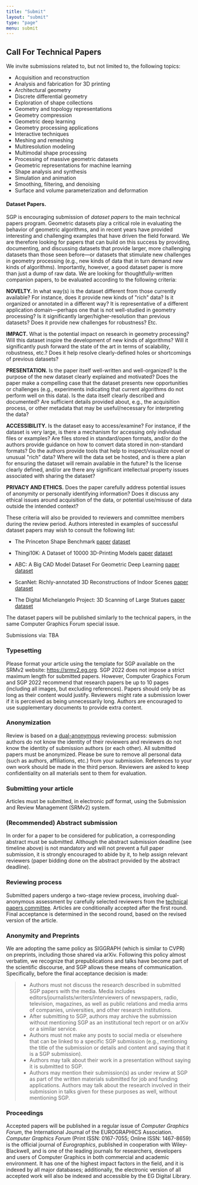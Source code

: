 ```yaml
---
title: "Submit"
layout: "submit"
type: "page"
menu: submit
---
```


## Call For Technical Papers

We invite submissions related to, but not limited to, the following topics:

-  Acquisition and reconstruction
-  Analysis and fabrication for 3D printing
-  Architectural geometry
-  Discrete differential geometry
-  Exploration of shape collections
-  Geometry and topology representations
-  Geometry compression
-  Geometric deep learning
-  Geometry processing applications
-  Interactive techniques
-  Meshing and remeshing
-  Multiresolution modeling
-  Multimodal shape processing
-  Processing of massive geometric datasets
-  Geometric representations for machine learning
-  Shape analysis and synthesis
-  Simulation and animation
-  Smoothing, filtering, and denoising
-  Surface and volume parameterization and deformation

#### Dataset Papers.
SGP is encouraging submission of _dataset papers_ to the main technical papers program. Geometric datasets play a critical role in evaluating the behavior of geometric algorithms, and in recent years have provided interesting and challenging examples that have driven the field forward. We are therefore looking for papers that can build on this success by providing, documenting, and discussing datasets that provide larger, more challenging datasets than those seen before—or datasets that stimulate new challenges in geometry processing (e.g., new kinds of data that in turn demand new kinds of algorithms).  Importantly, however, a good dataset paper is more than just a dump of raw data.  We are looking for thoughtfully-written companion papers, to be evaluated according to the following criteria:

**NOVELTY.** In what way(s) is the dataset different from those currently available?  For instance, does it provide new kinds of "rich" data?  Is it organized or annotated in a different way?  It is representative of a different application domain—perhaps one that is not well-studied in geometry processing?  Is it significantly larger/higher-resolution than previous datasets?  Does it provide new challenges for robustness?  Etc.

**IMPACT.** What is the potential impact on research in geometry processing?  Will this dataset inspire the development of new kinds of algorithms?  Will it significantly push forward the state of the art in terms of scalability, robustness, etc.?  Does it help resolve clearly-defined holes or shortcomings of previous datasets?

**PRESENTATION.** Is the paper itself well-written and well-organized?  Is the purpose of the new dataset clearly explained and motivated?  Does the paper make a compelling case that the dataset presents new opportunities or challenges (e.g., experiments indicating that current algorithms do not perform well on this data).  Is the data itself clearly described and documented?  Are sufficient details provided about, e.g., the acquisition process, or other metadata that may be useful/necessary for interpreting the data?

**ACCESSIBILITY.** Is the dataset easy to access/examine?  For instance, if the dataset is very large, is there a mechanism for accessing only individual files or examples?  Are files stored in standard/open formats, and/or do the authors provide guidance on how to convert data stored in non-standard formats?  Do the authors provide tools that help to inspect/visualize novel or unusual "rich" data?  Where will the data set be hosted, and is there a plan for ensuring the dataset will remain available in the future?  Is the license clearly defined, and/or are there any significant intellectual property issues associated with sharing the dataset?

**PRIVACY AND ETHICS.** Does the paper carefully address potential issues of anonymity or personally identifying information?  Does it discuss any ethical issues around acquisition of the data, or potential use/misuse of data outside the intended context?

These criteria will also be provided to reviewers and committee members during the review period.  Authors interested in examples of successful dataset papers may wish to consult the following list:

- The Princeton Shape Benchmark [paper](https://shape.cs.princeton.edu/benchmark/benchmark.pdf) [dataset](https://shape.cs.princeton.edu/benchmark/)

- Thingi10K: A Dataset of 10000 3D-Printing Models [paper](https://arxiv.org/abs/1605.04797) [dataset](https://ten-thousand-models.appspot.com/)

- ABC: A Big CAD Model Dataset For Geometric Deep Learning [paper](https://cs.nyu.edu/~zhongshi/publication/abc-dataset/) [dataset](https://archive.nyu.edu/handle/2451/43778)

- ScanNet: Richly-annotated 3D Reconstructions of Indoor Scenes [paper](https://arxiv.org/abs/1702.04405) [dataset](http://www.scan-net.org/)

- The Digital Michelangelo Project: 3D Scanning of Large Statues [paper](http://graphics.stanford.edu/papers/dmich-sig00/) [dataset](https://accademia.stanford.edu/data/mich/)

The dataset papers will be published similarly to the technical papers, in the same Computer Graphics Forum special issue.




Submissions via: TBA

### Typesetting

Please format your article using the template for SGP available on the SRMv2 website: https://srmv2.eg.org. SGP 2022 does not impose a strict maximum length for submitted papers. However, Computer Graphics Forum and SGP 2022 recommend that research papers be up to 10 pages (including all images, but excluding references). Papers should only be as long as their content would justify. Reviewers might rate a submission lower if it is perceived as being unnecessarily long. Authors are encouraged to use supplementary documents to provide extra content.

### Anonymization

Review is based on a [dual-anonymous](https://www.acm.org/diversity-inclusion/words-matter) reviewing process: submission authors do not know the identity of their reviewers and reviewers do not know the identity of submission authors (or each other).  All submitted papers must be anonymized. Please be sure to remove all personal data (such as authors, affiliations, etc.) from your submission.  References to your own work should be made in the third person. Reviewers are asked to keep confidentiality on all materials sent to them for evaluation.

### Submitting your article

Articles must be submitted, in electronic pdf format, using the Submission and Review Management (SRMv2) system.

### (Recommended) Abstract submission

In order for a paper to be considered for publication, a corresponding abstract must be submitted. Although the abstract submission deadline (see timeline above) is not mandatory and will not prevent a full paper submission, it is strongly encouraged to abide by it, to help assign relevant reviewers (paper bidding done on the abstract provided by the abstract deadline).

### Reviewing process

Submitted papers undergo a two-stage review process, involving dual-anonymous assessment by carefully selected reviewers from the [technical papers committee](/organization/#technical-papers-committee). Articles are conditionally accepted after the first round. Final acceptance is determined in the second round, based on the revised version of the article.

### Anonymity and Preprints 

We are adopting the same policy as SIGGRAPH (which is similar to CVPR) on preprints, including those shared via arXiv.  Following this policy almost verbatim, we recognize that prepublications and talks have become part of the scientific discourse, and SGP allows these means of communication. Specifically, before the final acceptance decision is made:

> - Authors must not discuss the research described in submitted SGP papers with the media. Media includes editors/journalists/writers/interviewers of newspapers, radio, television, magazines, as well as public relations and media arms of companies, universities, and other research institutions.
> - After submitting to SGP, authors may archive the submission without mentioning SGP as an institutional tech report or on arXiv or a similar service.
> - Authors must not make any posts to social media or elsewhere that can be linked to a specific SGP submission (e.g., mentioning the title of the submission or details and content and saying that it is a SGP submission).
> - Authors may talk about their work in a presentation without saying it is submitted to SGP.
> - Authors may mention their submission(s) as under review at SGP as part of the written materials submitted for job and funding applications. Authors may talk about the research involved in their submission in talks given for these purposes as well, without mentioning SGP.

### Proceedings

Accepted papers will be published in a regular issue of _Computer Graphics
Forum_, the International Journal of the EUROGRAPHICS Association. _Computer
Graphics Forum_ (Print ISSN: 0167-7055; Online ISSN: 1467-8659) is the official
journal of _Eurographics_, published in cooperation with Wiley-Blackwell, and is
one of the leading journals for researchers, developers and users of Computer
Graphics in both commercial and academic environment. It has one of the highest
impact factors in the field, and it is indexed by all major databases;
additionally, the electronic version of all accepted work will also be indexed
and accessible by the EG Digital Library.

<!----------------------------
## Instructions for Oral Presentations

Technical Papers will be presented as pre-recorded videos (15-16 min) broadcasted live followed by a short live Q&A session (4-5 min).

You are free to record the video in the manner you find best, we require however that the video starts with a title slide using the SGP 2021 Presentation Templates below.

Please send a youtube link to chairs-sgp2021@eg.org before **Thursday July 8th PM 23:59 UTC**. Videos will be gathered in a youtube playlist and made public after the conference, hence please do not include content that cannot be distributed (e.g., copyrighted photos or music).

## SGP 2021 Presentation Templates

Presenters are invited to use the following official SGP 2021 slide templates:

- [Powerpoint](/sgp2021-template.potx)
- [Keynote](/sgp2021-template.key)
- [Google Slides](https://docs.google.com/presentation/d/17-VHCqHj1xvBBY2gsdsRVouOcCaEBordeZ4zlFvJbaY/edit?usp=sharing) `(File > Make a Copy > Entire Presentation)`
-------------------------->

